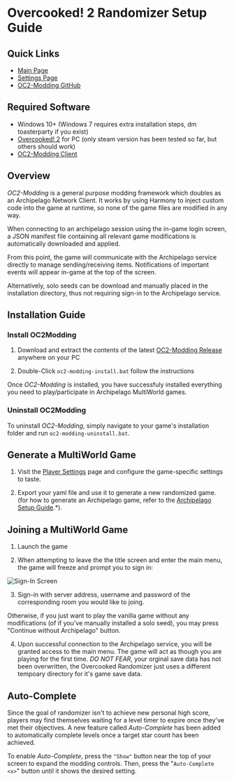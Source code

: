 # Overcooked! 2 Randomizer Setup Guide

## Quick Links
- [Main Page](../../../../games/Overcooked!%202/info/en)
- [Settings Page](../../../../games/Overcooked!%202/player-settings)
- [OC2-Modding GitHub](https://github.com/toasterparty/oc2-modding)

## Required Software

- Windows 10+ (Windows 7 requires extra installation steps, dm toasterparty if you exist)
- [Overcooked! 2](https://store.steampowered.com/bundle/13608/Overcooked_2___Gourmet_Edition/) for PC (only steam version has been tested so far, but others should work)
- [OC2-Modding Client](https://github.com/toasterparty/oc2-modding/releases)

## Overview

*OC2-Modding* is a general purpose modding framework which doubles as an Archipelago Network Client. It works by using Harmony to inject custom code into the game at runtime, so none of the game files are modified in any way.

When connecting to an archipelago session using the in-game login screen, a JSON manifest file containing all relevant game modifications is automatically downloaded and applied.

From this point, the game will communicate with the Archipelago service directly to manage sending/receiving items. Notifications of important events will appear in-game at the top of the screen.

Alternatively, solo seeds can be download and manually placed in the installation directory, thus not requiring sign-in to the Archipelago service.

## Installation Guide

### Install OC2Modding

1. Download and extract the contents of the latest [OC2-Modding Release](https://github.com/toasterparty/oc2-modding/releases) anywhere on your PC

2. Double-Click `oc2-modding-install.bat` follow the instructions

Once *OC2-Modding* is installed, you have successfuly installed everything you need to play/participate in Archipelago MultiWorld games.

### Uninstall OC2Modding

To uninstall *OC2-Modding*, simply navigate to your game's installation folder and run `oc2-modding-uninstall.bat`.

## Generate a MultiWorld Game

1. Visit the [Player Settings](../player-settings) page and configure the game-specific settings to taste.

2. Export your yaml file and use it to generate a new randomized game. (for how to generate an Archipelago game, refer to the [Archipelago Setup Guide](http://localhost/tutorial/Archipelago/setup/en).*).

## Joining a MultiWorld Game

1. Launch the game

2. When attempting to leave the the title screen and enter the main menu, the game will freeze and prompt you to sign in:

![Sign-In Screen](https://i.imgur.com/goMy7o2.png)

3. Sign-in with server address, username and password of the corresponding room you would like to joing.

Otherwise, if you just want to play the vanilla game without any modifications (of if you've manually installed a solo seed), you may press "Continue without Archipelago" button.

4. Upon successful connection to the Archipelago service, you will be granted access to the main menu. The game will act as though you are playing for the first time. *DO NOT FEAR*, your orginal save data has not been overwritten, the Overcooked Randomizer just uses a different tempoary directory for it's game save data.

## Auto-Complete

Since the goal of randomizer isn't to achieve new personal high score, players may find themselves waiting for a level timer to expire once they've met their objectives. A new feature called *Auto-Complete* has been added to automatically complete levels once a target star count has been achieved.

To enable *Auto-Complete*, press the `"Show"` button near the top of your screen to expand the modding controls. Then, press the "`Auto-Complete <x>`" button until it shows the desired setting.
